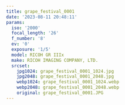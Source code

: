 ```yaml
---
title: grape_festival_0001
date: '2023-08-11 20:48:11'
params:
  iso: '2000'
  focal_length: '26'
  f_number: '8'
  ev: '0'
  exposure: '1/5'
  model: RICOH GR IIIx
  make: RICOH IMAGING COMPANY, LTD.
  srcset:
    jpg1024: grape_festival_0001_1024.jpg
    jpg2048: grape_festival_0001_2048.jpg
    webp1024: grape_festival_0001_1024.webp
    webp2048: grape_festival_0001_2048.webp
    original: grape_festival_0001.JPG
---
```

